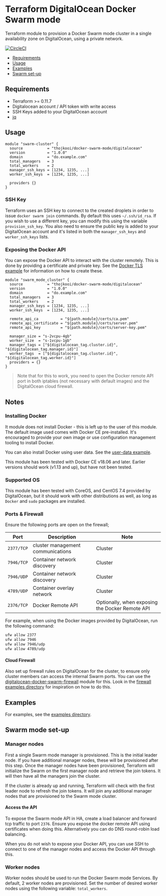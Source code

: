 # Terraform DigitalOcean Docker Swarm mode

Terraform module to provision a Docker Swarm mode cluster in a single availability zone on DigitalOcean, using a private network.

[![CircleCI](https://circleci.com/gh/thojkooi/terraform-digitalocean-docker-swarm-mode.svg?style=svg)](https://circleci.com/gh/thojkooi/terraform-digitalocean-docker-swarm-mode)

- [Requirements](#requirements)
- [Usage](#usage)
- [Examples](#examples)
- [Swarm set-up](#swarm-set-up)

## Requirements

- Terraform >= 0.11.7
- Digitalocean account / API token with write access
- SSH Keys added to your DigitalOcean account
- [jq](https://github.com/stedolan/jq)

## Usage

```hcl
module "swarm-cluster" {
  source           = "thojkooi/docker-swarm-mode/digitalocean"
  version          = "1.0.0"
  domain           = "do.example.com"
  total_managers   = 3
  total_workers    = 2
  manager_ssh_keys = [1234, 1235, ...]
  worker_ssh_keys  = [1234, 1235, ...]

  providers {}
}
```

### SSH Key

Terraform uses an SSH key to connect to the created droplets in order to issue `docker swarm join` commands. By default this uses `~/.ssh/id_rsa`. If you wish to use a different key, you can modify this using the variable `provision_ssh_key`. You also need to ensure the public key is added to your DigitalOcean account and it's listed in both the `manager_ssh_keys` and `worker_ssh_keys` lists.

### Exposing the Docker API

You can expose the Docker API to interact with the cluster remotely. This is done by providing a certificate and private key. See the [Docker TLS example](/examples/remote-api-tls/certs) for information on how to create these.

```hcl
module "swarm_mode_cluster" {
  source           = "thojkooi/docker-swarm-mode/digitalocean"
  version          = "1.0.0"
  domain           = "do.example.com"
  total_managers   = 3
  total_workers    = 2
  manager_ssh_keys = [1234, 1235, ...]
  worker_ssh_keys  = [1234, 1235, ...]

  remote_api_ca          = "${path.module}/certs/ca.pem"
  remote_api_certificate = "${path.module}/certs/server.pem"
  remote_api_key         = "${path.module}/certs/server-key.pem"

  manager_size = "s-2vcpu-4gb"
  worker_size  = "s-1vcpu-1gb"
  manager_tags = ["${digitalocean_tag.cluster.id}", "${digitalocean_tag.manager.id}"]
  worker_tags  = ["${digitalocean_tag.cluster.id}", "${digitalocean_tag.worker.id}"]
  providers = {}
}
```

> Note that for this to work, you need to open the Docker remote API port in both iptables (not necessary with default images) and the DigitalOcean cloud firewall.

## Notes

### Installing Docker

It module does not install Docker - this is left up to the user of this module. The default image used comes with Docker CE pre-installed. It's encouraged to provide your own image or use configuration management tooling to install Docker.

You can also install Docker using user data. See the [user-data example](#).

This module has been tested with Docker CE v18.06 and later. Earlier versions should work (v1.13 and up), but have not been tested.

### Supported OS

This module has been tested with CoreOS, and CentOS 7.4 provided by DigitalOcean, but it should work with other distributions as well, as long as `Docker` and `sudo` packages are installed.

### Ports & Firewall

Ensure the following ports are open on the firewall;

Port       | Description                       | Note
---------- | --------------------------------- | -------
`2377/TCP` | cluster management communications | Cluster
`7946/TCP` | Container network discovery       | Cluster
`7946/UDP` | Container network discovery       | Cluster
`4789/UDP` | Container overlay network         | Cluster
`2376/TCP` | Docker Remote API | Optionally, when exposing the Docker Remote API

For example, when using the Docker images provided by DigitalOcean, run the following command:

```bash
ufw allow 2377
ufw allow 7946
ufw allow 7946/udp
ufw allow 4789/udp
```

#### Cloud Firewall

Also set up firewall rules on DigitalOcean for the cluster, to ensure only cluster members can access the internal Swarm ports. You can use the [digitalocean-docker-swarm-firewall](https://github.com/thojkooi/terraform-digitalocean-docker-swarm-firewall) module for this. Look in the [firewall examples directory](https://github.com/thojkooi/terraform-digitalocean-docker-swarm-mode/tree/master/examples/firewall) for inspiration on how to do this.

## Examples

For examples, see the [examples directory](https://github.com/thojkooi/terraform-digitalocean-docker-swarm-mode/tree/master/examples).

## Swarm mode set-up

### Manager nodes

First a single Swarm mode manager is provisioned. This is the initial leader node. If you have additional manager nodes, these will be provisioned after this step. Once the manager nodes have been provisioned, Terraform will initialize the Swarm on the first manager node and retrieve the join tokens. It will then have all the managers join the cluster.

If the cluster is already up and running, Terraform will check with the first leader node to refresh the join tokens. It will join any additional manager nodes that are provisioned to the Swarm mode cluster.

#### Access the API

To expose the Swarm mode API in HA, create a load balancer and forward tcp traffic to port `2376`. Ensure you expose the docker remote API using certificates when doing this. Alternatively you can do DNS round-robin load balancing.

When you do not wish to expose your Docker API, you can use SSH to connect to one of the manager nodes and access the Docker API through this.

### Worker nodes

Worker nodes should be used to run the Docker Swarm mode Services. By default, 2 worker nodes are provisioned. Set the number of desired worker nodes using the following variable: `total_workers`.
